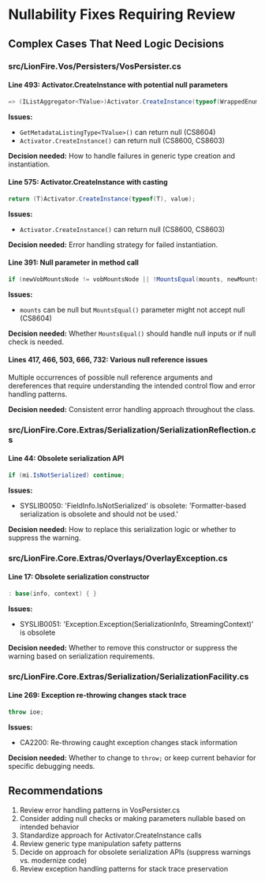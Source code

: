 # Nullability Fixes Requiring Review

## Complex Cases That Need Logic Decisions

### src/LionFire.Vos/Persisters/VosPersister.cs

#### Line 493: Activator.CreateInstance with potential null parameters
```csharp
=> (IListAggregator<TValue>)Activator.CreateInstance(typeof(WrappedEnumerableAggregator<,>).MakeGenericType(typeof(TValue), GetMetadataListingType<TValue>()));
```

**Issues:**
- `GetMetadataListingType<TValue>()` can return null (CS8604)
- `Activator.CreateInstance()` can return null (CS8600, CS8603)

**Decision needed:** How to handle failures in generic type creation and instantiation.

#### Line 575: Activator.CreateInstance with casting
```csharp
return (T)Activator.CreateInstance(typeof(T), value);
```

**Issues:**
- `Activator.CreateInstance()` can return null (CS8600, CS8603)

**Decision needed:** Error handling strategy for failed instantiation.

#### Line 391: Null parameter in method call
```csharp
if (newVobMountsNode != vobMountsNode || !MountsEqual(mounts, newMounts))
```

**Issues:**
- `mounts` can be null but `MountsEqual()` parameter might not accept null (CS8604)

**Decision needed:** Whether `MountsEqual()` should handle null inputs or if null check is needed.

#### Lines 417, 466, 503, 666, 732: Various null reference issues
Multiple occurrences of possible null reference arguments and dereferences that require understanding the intended control flow and error handling patterns.

**Decision needed:** Consistent error handling approach throughout the class.

### src/LionFire.Core.Extras/Serialization/SerializationReflection.cs

#### Line 44: Obsolete serialization API
```csharp
if (mi.IsNotSerialized) continue;
```

**Issues:**
- SYSLIB0050: 'FieldInfo.IsNotSerialized' is obsolete: 'Formatter-based serialization is obsolete and should not be used.'

**Decision needed:** How to replace this serialization logic or whether to suppress the warning.

### src/LionFire.Core.Extras/Overlays/OverlayException.cs

#### Line 17: Obsolete serialization constructor
```csharp
: base(info, context) { }
```

**Issues:**
- SYSLIB0051: 'Exception.Exception(SerializationInfo, StreamingContext)' is obsolete

**Decision needed:** Whether to remove this constructor or suppress the warning based on serialization requirements.

### src/LionFire.Core.Extras/Serialization/SerializationFacility.cs

#### Line 269: Exception re-throwing changes stack trace
```csharp
throw ioe;
```

**Issues:**
- CA2200: Re-throwing caught exception changes stack information

**Decision needed:** Whether to change to `throw;` or keep current behavior for specific debugging needs.

## Recommendations
1. Review error handling patterns in VosPersister.cs
2. Consider adding null checks or making parameters nullable based on intended behavior
3. Standardize approach for Activator.CreateInstance calls
4. Review generic type manipulation safety patterns
5. Decide on approach for obsolete serialization APIs (suppress warnings vs. modernize code)
6. Review exception handling patterns for stack trace preservation